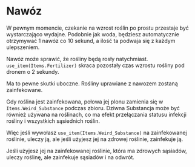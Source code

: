 # Nawóz
W pewnym momencie, czekanie na wzrost roślin po prostu przestaje być wystarczająco wydajne. 
Podobnie jak woda, będziesz automatycznie otrzymywać 1 nawóz co 10 sekund, a ilość ta podwaja się z każdym ulepszeniem.

Nawóz może sprawić, że rośliny będą rosły natychmiast. `use_item(Items.Fertilizer)` skraca pozostały czas wzrostu rośliny pod dronem o 2 sekundy.

Ma to pewne skutki uboczne.
Rośliny uprawiane z nawozem zostaną zainfekowane.

Gdy roślina jest zainfekowana, połowa jej plonu zamienia się w `Items.Weird_Substance` podczas zbioru.
Dziwna Substancja może być również używana na roślinach, co ma efekt przełączania statusu infekcji rośliny i wszystkich sąsiednich roślin.

Więc jeśli wywołasz `use_item(Items.Weird_Substance)` na zainfekowanej roślinie, uleczy ją, ale jeśli użyjesz jej na zdrowej roślinie, zainfekuje ją.

Jeśli użyjesz jej na zainfekowanej roślinie, która ma zdrowych sąsiadów, uleczy roślinę, ale zainfekuje sąsiadów i na odwrót.